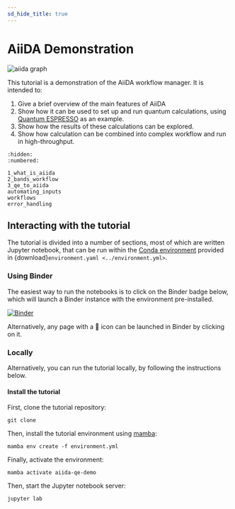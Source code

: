```yaml
---
sd_hide_title: true
---
```


# AiiDA Demonstration

![aiida graph](_static/aiida/common_workflow_calculator_plus_sponsors.png)

This tutorial is a demonstration of the AiiDA workflow manager.
It is intended to:

1. Give a brief overview of the main features of AiiDA
2. Show how it can be used to set up and run quantum calculations, using [Quantum ESPRESSO](https://www.quantum-espresso.org/) as an example.
3. Show how the results of these calculations can be explored.
4. Show how calculation can be combined into complex workflow and run in high-throughput.

```{toctree}
:hidden:
:numbered:

1_what_is_aiida
2_bands_workflow
3_qe_to_aiida
automating_inputs
workflows
error_handling
```

## Interacting with the tutorial

The tutorial is divided into a number of sections, most of which are written Jupyter notebook, that can be run within the [Conda environment](https://docs.conda.io/projects/conda/en/latest/user-guide/tasks/manage-environments.html) provided in {download}`environment.yaml <../environment.yml>`.

### Using Binder

The easiest way to run the notebooks is to click on the Binder badge below, which will launch a Binder instance with the environment pre-installed.

[![Binder](https://mybinder.org/badge_logo.svg)](https://mybinder.org/v2/gh/chrisjsewell/aiida-qe-demo/main?labpath=tutorial)

Alternatively, any page with a 🚀 icon can be launched in Binder by clicking on it.

### Locally

Alternatively, you can run the tutorial locally, by following the instructions below.

#### Install the tutorial

First, clone the tutorial repository:

    git clone

Then, install the tutorial environment using [mamba](https://mamba.readthedocs.io):

    mamba env create -f environment.yml

Finally, activate the environment:

    mamba activate aiida-qe-demo

Then, start the Jupyter notebook server:

    jupyter lab
